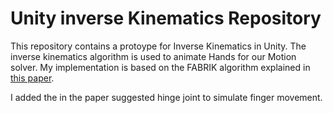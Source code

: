 # Unity inverse Kinematics Repository

This repository contains a protoype for Inverse Kinematics in Unity.
The inverse kinematics algorithm is used to animate Hands for our Motion solver.
My implementation is based on the FABRIK algorithm explained in [this paper](https://www.sciencedirect.com/science/article/pii/S1524070311000178?casa_token=F_y7icgqR2YAAAAA:u-UZ0QCQCMS-rjz9-pb0WCygWYq2dxlNq9bW2hNnieFspTAVUAv-VVU7buBqrgn967CkP5WJCgw).

I added the in the paper suggested hinge joint to simulate finger movement.


